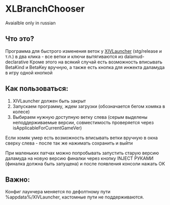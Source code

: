 # XLBranchChooser
Avaialble only in russian
## Что это?
Программа для быстрого изменения веток у [XIVLauncher](https://goatcorp.github.io/) (stg/release и т.п.) в два клика - все ветки и ключи вытягиваются из dalamud-declarative
Кроме этого на всякий случай есть возможность вписывать BetaKind и BetaKey вручную, а также есть кнопка для инжекта даламуда в игру одной кнопкой

## Как пользоваться:
1. XIVLauncher должен быть закрыт
2. Запускаем программу, ждем загрузки (обозначается бегом хомяка в колесе)
3. Выбираем нужную доступную ветку слева (серым выделены неподдерживаемые версии, совместимость проверяется через isApplicableForCurrentGameVer)

Если хомяк умер есть возможность вписывать ветки вручную в окна сверху слева - после так же нажимать сохранить и выйти

При маленьких патчах можно попробывать запустить старую версию даламуда на новую версию финалки через кнопку INJECT РУКАМИ (финалка должна быть запущена) и после появления консоли нажать OK

## Важно:
Конфиг лаунчера меняется по дефолтному пути %appdata%/XIVLauncher, кастомные пути не поддерживаются.
